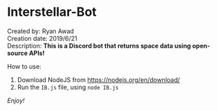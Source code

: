 # Interstellar-Bot
Created by: Ryan Awad<br>
Creation date: 2019/6/21<br>
Description: <b>This is a Discord bot that returns space data using open-source APIs!</b>

How to use:
1. Download NodeJS from https://nodejs.org/en/download/
2. Run the `IB.js` file, using `node IB.js`

<i>Enjoy!</i>
